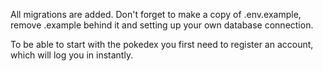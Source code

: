 All migrations are added. Don't forget to make a copy of .env.example, remove .example behind it and setting up your own database connection.

To be able to start with the pokedex you first need to register an account, which will log you in instantly.
